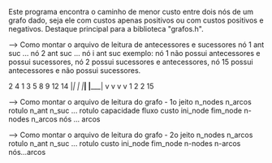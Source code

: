 Este programa encontra o caminho de menor custo entre dois nós de um grafo dado, seja ele com custos apenas positivos ou com custos positivos e negativos.
Destaque principal para a biblioteca "grafos.h".


--> Como montar o arquivo de leitura de antecessores e sucessores
nó 1 ant suc ... nó 2 ant suc ... nó i ant suc
exemplo: nó 1 não possui antecessores e possui sucessores, 
nó 2 possui sucessores e antecessores, nó 15 possui 
antecessores e não possui sucessores.

2 4 1 3 5 8 9 12 14
|_| | |___| |_____|
 v  v   v      v
 1  2   2     15

--> Como montar o arquivo de leitura do grafo - 1o jeito
n_nodes n_arcos rotulo n_ant n_suc ... rotulo capacidade fluxo custo  ini_node fim_node
n-nodes n_arcos nós ... arcos

--> Como montar o arquivo de leitura do grafo - 2o jeito
n_nodes n_arcos rotulo n_ant n_suc ... rotulo custo ini_node fim_node
n-nodes n-arcos nós...arcos
